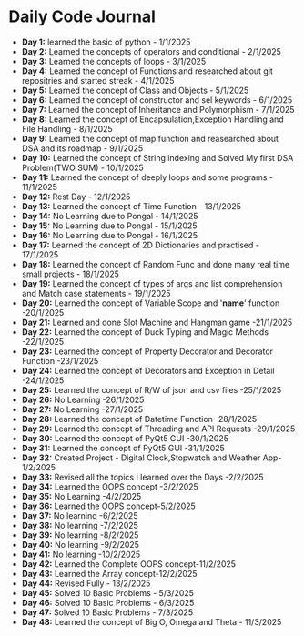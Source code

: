 # Daily Code Journal

- **Day 1:** learned the basic of python - 1/1/2025
- **Day 2:** Learned the concepts of operators and conditional - 2/1/2025
- **Day 3:** Learned the concepts of loops - 3/1/2025
- **Day 4:** Learned the concept of Functions and researched about git repositries and started streak - 4/1/2025
- **Day 5:** Learned the concept of Class and Objects - 5/1/2025
- **Day 6:** Learned the concept of constructor and sel keywords - 6/1/2025
- **Day 7:** Learned the concept of Inheritance and Polymorphism - 7/1/2025
- **Day 8:** Learned the concept of Encapsulation,Exception Handling and File Handling - 8/1/2025
- **Day 9:** Learned the concept of map function and reasearched about DSA and its roadmap - 9/1/2025
- **Day 10:** Learned the concept of String indexing and Solved My first DSA Problem(TWO SUM) - 10/1/2025
- **Day 11:** Learned the concept of deeply loops and some programs - 11/1/2025
- **Day 12:** Rest Day - 12/1/2025
- **Day 13:** Learned the concept of Time Function - 13/1/2025
- **Day 14:** No Learning due to Pongal - 14/1/2025
- **Day 15:** No Learning due to Pongal - 15/1/2025
- **Day 16:** No Learning due to Pongal - 16/1/2025
- **Day 17:** Learned the concept of 2D Dictionaries and practised - 17/1/2025
- **Day 18:** Learned the concept of Random Func and done many real time small projects - 18/1/2025
- **Day 19:** Learned the concept of types of args and list comprehension and Match case statements - 19/1/2025
- **Day 20:** Learned the concept of Variable Scope and '__name__' function -20/1/2025
- **Day 21:** Learned and done Slot Machine and Hangman game -21/1/2025
- **Day 22:** Learned the concept of Duck Typing and Magic Methods -22/1/2025
- **Day 23:** Learned the concept of Property Decorator and Decorator Function -23/1/2025
- **Day 24:** Learned the concept of Decorators and Exception in Detail -24/1/2025
- **Day 25:** Learned the concept of R/W of json and csv files -25/1/2025
- **Day 26:** No Learning -26/1/2025
- **Day 27:** No Learning -27/1/2025
- **Day 28:** Learned the concept of Datetime Function -28/1/2025
- **Day 29:** Learned the concept of Threading and API Requests -29/1/2025
- **Day 30:** Learned the concept of PyQt5 GUI -30/1/2025
- **Day 31:** Learned the concept of PyQt5 GUI -31/1/2025
- **Day 32:** Created Project - Digital Clock,Stopwatch and Weather App-1/2/2025
- **Day 33:** Revised all the topics I learned over the Days -2/2/2025
- **Day 34:** Learned the OOPS concept -3/2/2025
- **Day 35:** No Learning -4/2/2025
- **Day 36:** Learned the OOPS concept-5/2/2025
- **Day 37:** No learning -6/2/2025
- **Day 38:** No learning -7/2/2025
- **Day 39:** No learning -8/2/2025
- **Day 40:** No learning -9/2/2025
- **Day 41:** No learning -10/2/2025
- **Day 42:** Learned the Complete OOPS concept-11/2/2025
- **Day 43:** Learned the Array concept-12/2/2025
- **Day 44:** Revised Fully - 13/2/2025
- **Day 45:** Solved 10 Basic Problems - 5/3/2025
- **Day 46:** Solved 10 Basic Problems - 6/3/2025
- **Day 47:** Solved 10 Basic Problems - 7/3/2025
- **Day 48:** Learned the concept of Big O, Omega and Theta - 11/3/2025
